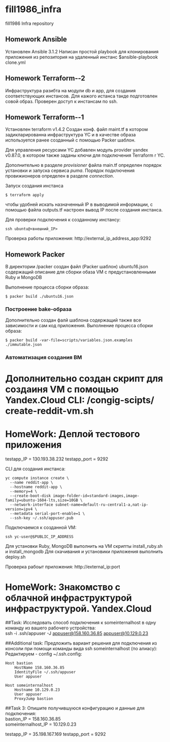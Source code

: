 # fill1986_infra
fill1986 Infra repository

## Homework Ansible

Установлен Ansible 3.1.2 Написан простой playbook для клонирования приложения из репозитория на удаленный инстанс $ansible-playbook clone.yml

## Homework Terraform--2
Инфраструктура разибта на модули db и app, для создания соответствующих инстансов.
Для кажого истанса такде подготовлен совой образ.
Проверен доступ к инстансам по ssh.

## Homework Terraform--1
Установлен terraform v1.4.2
Создан конф. файл maint.tf в котором задикларированна инфраструктура YC и в качестве образа используется ранее созданный с помощью Packer шаблон.  

Для управления ресурсами YC добавлен модуль provider yandex v0.87.0, в котором также заданы ключи для подключения Terraform r YC.

Дополнительно в разделе *provisioner* файла main.tf определен порядок установки и запуска сервиса *puma*. Порядок подключения провижионеров определен в разделе *connection*.

Запуск создания инстанса 
```
$ terraform apply
```


чтобы удобней искать назначенный IP в выводимой информации, c помощью файла outputs.tf настроен вывод IP после создания инстанса.

Для проверки подключения к созданному инстансу:
```
ssh ubuntu@<внешний_IP>
```

Проверка работы приложения:
http://external_ip_address_app:9292



## Homework Packer

В директории /packer создан файл (Packer шаблон) ubuntu16.json содержащий описание для сборки обаза VM с предустановленными Ruby и MongoDB

Выполнение процесса сборки образа: 
``` 
$ packer build ./ubuntu16.json
```

### Построение bake-образа
Дополнительно создан фалй шаблона содержащий также  все зависимости и сам код приложения.
Выполнение процесса сборки образа:  
```
$ packer build -var-file=scripts/variables.json.examples ./immutable.json
```

### Автоматизация создания ВМ
Дополнительно создан скрипт для создаиня VM с помощью Yandex.Cloud CLI: /congig-scipts/
create-reddit-vm.sh
=======
# HomeWork: Деплой тестового приложения

testapp_IP = 130.193.38.232 
testapp_port = 9292

CLI для создания инстанса:
```  
yc compute instance create \
  --name reddit-app \
  --hostname reddit-app \
  --memory=4 \
  --create-boot-disk image-folder-id=standard-images,image-family=ubuntu-1604-lts,size=10GB \
  --network-interface subnet-name=default-ru-central1-a,nat-ip-version=ipv4 \
  --metadata serial-port-enable=1 \
  --ssh-key ~/.ssh/appuser.pub
```

Подключаемся к созданной VM:
```
ssh yc-user@$PUBLIC_IP_ADDRESS
```
Для установки Ruby, MongoDB выполнить на VM скрипты install_ruby.sh и install_mongodb
Для скачивания и установики приложения выполнить deploy.sh

Проверка рабоыт приложения: http://external_ip:port


# HomeWork: Знакомство с облачной инфраструктурой инфраструктурой. Yandex.Cloud  
##Task: Исследовать способ подключения к someinternalhost в одну команду из вашего рабочего устройства:  
ssh -i .ssh/appuser -J appuser@158.160.36.85 appuser@10.129.0.23

##Additional task: Предложить вариант решения для подключения из консоли при помощи команды вида ssh someinternalhost (по алиасу):  
Редактируем - config ~/.ssh.config:  
```
Host bastion 
    HostName 158.160.36.85  
    IdentityFile ~/.ssh/appuser 
    User appuser 

Host someinternalhost 
    Hostname 10.129.0.23 
    User appuser 
    ProxyJump bastion 
```
##Task 3: Опишите получившуюся конфигурацию и данные для подключения:  
bastion_IP = 158.160.36.85  
someinternalhost_IP = 10.129.0.23

testapp_IP = 35.198.167.169
testapp_port = 9292

